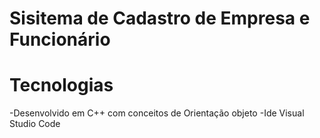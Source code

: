 # Sisitema de Cadastro de Empresa e Funcionário

# Tecnologias
-Desenvolvido em C++ com conceitos de Orientação objeto
-Ide Visual Studio Code
